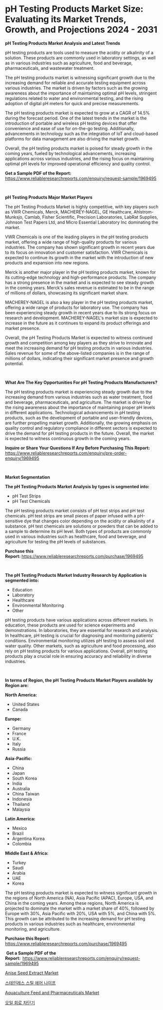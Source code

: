 <p><h1>pH Testing Products Market Size: Evaluating its Market Trends, Growth, and Projections 2024 - 2031</h1></p><p><strong>pH Testing Products Market Analysis and Latest Trends</strong></p>
<p><p>pH testing products are tools used to measure the acidity or alkalinity of a solution. These products are commonly used in laboratory settings, as well as in various industries such as agriculture, food and beverage, pharmaceuticals, and wastewater treatment.</p><p>The pH testing products market is witnessing significant growth due to the increasing demand for reliable and accurate testing equipment across various industries. The market is driven by factors such as the growing awareness about the importance of maintaining optimal pH levels, stringent regulations related to water and environmental testing, and the rising adoption of digital pH meters for quick and precise measurements.</p><p>The pH testing products market is expected to grow at a CAGR of 14.5% during the forecast period. One of the latest trends in the market is the introduction of portable and wireless pH testing devices that offer convenience and ease of use for on-the-go testing. Additionally, advancements in technology such as the integration of IoT and cloud-based platforms for data management are also driving the market growth.</p><p>Overall, the pH testing products market is poised for steady growth in the coming years, fueled by technological advancements, increasing applications across various industries, and the rising focus on maintaining optimal pH levels for improved operational efficiency and quality control.</p></p>
<p><strong>Get a Sample PDF of the Report:&nbsp;</strong> <a href="https://www.reliableresearchreports.com/enquiry/request-sample/1969495">https://www.reliableresearchreports.com/enquiry/request-sample/1969495</a></p>
<p>&nbsp;</p>
<p><strong>pH Testing Products Major Market Players</strong></p>
<p><p>The pH Testing Products Market is highly competitive, with key players such as VWR Chemicals, Merck, MACHEREY-NAGEL, GE Healthcare, Ahlstrom-Munksjo, Camlab, Fisher Scientific, Precision Laboratories, LabRat Supplies, Johnson Test Papers Ltd, and Micro Essential Laboratory Inc dominating the market.</p><p>VWR Chemicals is one of the leading players in the pH testing products market, offering a wide range of high-quality products for various industries. The company has shown significant growth in recent years due to its focus on innovation and customer satisfaction. VWR Chemicals is expected to continue its growth in the market with the introduction of new products and expansion into new regions.</p><p>Merck is another major player in the pH testing products market, known for its cutting-edge technology and high-performance products. The company has a strong presence in the market and is expected to see steady growth in the coming years. Merck's sales revenue is estimated to be in the range of millions of dollars, showcasing its significant market share.</p><p>MACHEREY-NAGEL is also a key player in the pH testing products market, offering a wide range of products for laboratory use. The company has been experiencing steady growth in recent years due to its strong focus on research and development. MACHEREY-NAGEL's market size is expected to increase in the future as it continues to expand its product offerings and market presence.</p><p>Overall, the pH Testing Products Market is expected to witness continued growth and competition among key players as they strive to innovate and meet the increasing demand for pH testing products in various industries. Sales revenue for some of the above-listed companies is in the range of millions of dollars, indicating their significant market presence and growth potential.</p></p>
<p>&nbsp;</p>
<p><strong>What Are The Key Opportunities For pH Testing Products Manufacturers?</strong></p>
<p><p>The pH testing products market is experiencing steady growth due to the increasing demand from various industries such as water treatment, food and beverage, pharmaceuticals, and agriculture. The market is driven by the rising awareness about the importance of maintaining proper pH levels in different applications. Technological advancements in pH testing products, such as the development of portable and user-friendly devices, are further propelling market growth. Additionally, the growing emphasis on quality control and regulatory compliance in different sectors is expected to drive the demand for pH testing products in the future. Overall, the market is expected to witness continuous growth in the coming years.</p></p>
<p><strong>Inquire or Share Your Questions If Any Before Purchasing This Report:</strong> <a href="https://www.reliableresearchreports.com/enquiry/pre-order-enquiry/1969495">https://www.reliableresearchreports.com/enquiry/pre-order-enquiry/1969495</a></p>
<p>&nbsp;</p>
<p><strong>Market Segmentation</strong></p>
<p><strong>The pH Testing Products Market Analysis by types is segmented into:</strong></p>
<p><ul><li>pH Test Strips</li><li>pH Test Chemicals</li></ul></p>
<p><p>The pH testing products market consists of pH test strips and pH test chemicals. pH test strips are small pieces of paper infused with a pH-sensitive dye that changes color depending on the acidity or alkalinity of a substance. pH test chemicals are solutions or powders that can be added to a sample to determine its pH level. Both types of products are commonly used in various industries such as healthcare, food and beverage, and agriculture for testing the pH levels of substances.</p></p>
<p><strong>Purchase this Report:&nbsp;</strong><a href="https://www.reliableresearchreports.com/purchase/1969495">https://www.reliableresearchreports.com/purchase/1969495</a></p>
<p>&nbsp;</p>
<p><strong>The pH Testing Products Market Industry Research by Application is segmented into:</strong></p>
<p><ul><li>Education</li><li>Laboratory</li><li>Healthcare</li><li>Environmental Monitoring</li><li>Other</li></ul></p>
<p><p>pH testing products have various applications across different markets. In education, these products are used for science experiments and demonstrations. In laboratories, they are essential for research and analysis. In healthcare, pH testing is crucial for diagnosing and monitoring patients' conditions. Environmental monitoring utilizes pH testing to assess soil and water quality. Other markets, such as agriculture and food processing, also rely on pH testing products for various applications. Overall, pH testing products play a crucial role in ensuring accuracy and reliability in diverse industries.</p></p>
<p>&nbsp;</p>
<p><strong>In terms of Region, the pH Testing Products Market Players available by Region are:</strong></p>
<p>
    <p> <strong> North America: </strong>
        <ul>
            <li>United States</li>
            <li>Canada</li>
        </ul>
        </p> 
    <p> <strong> Europe: </strong>
        <ul>
            <li>Germany</li>
            <li>France</li>
            <li>U.K.</li>
            <li>Italy</li>
            <li>Russia</li>
        </ul>
        </p> 
    <p> <strong> Asia-Pacific: </strong>
        <ul>
            <li>China</li>
            <li>Japan</li>
            <li>South Korea</li>
            <li>India</li>
            <li>Australia</li>
            <li>China Taiwan</li>
            <li>Indonesia</li>
            <li>Thailand</li>
            <li>Malaysia</li>
        </ul>
        </p> 
    <p> <strong> Latin America: </strong>
        <ul>
            <li>Mexico</li>
            <li>Brazil</li>
            <li>Argentina Korea</li>
            <li>Colombia</li>
        </ul>
        </p> 
    <p> <strong> Middle East & Africa: </strong>
        <ul>
            <li>Turkey</li>
            <li>Saudi</li>
            <li>Arabia</li>
            <li>UAE</li>
            <li>Korea</li>
        </ul>
    </p>
    </p>
<p><p>The pH testing products market is expected to witness significant growth in the regions of North America (NA), Asia Pacific (APAC), Europe, USA, and China in the coming years. Among these regions, North America is projected to dominate the market with a market share of 40%, followed by Europe with 30%, Asia Pacific with 20%, USA with 5%, and China with 5%. This growth can be attributed to the increasing demand for pH testing products in various industries such as healthcare, environmental monitoring, and agriculture.</p></p>
<p><strong>Purchase this Report: </strong><a href="https://www.reliableresearchreports.com/purchase/1969495">https://www.reliableresearchreports.com/purchase/1969495</a></p>
<p>&nbsp;<strong>Get a Sample PDF of the Report:&nbsp;&nbsp;</strong><a href="https://www.reliableresearchreports.com/enquiry/request-sample/1969495">https://www.reliableresearchreports.com/enquiry/request-sample/1969495</a></p>
<p><strong></strong></p>
<p><p><a href="https://issuu.com/reportprime-2/docs/anise-seed-extract-market-size-2030.pptx">Anise Seed Extract Market</a></p><p><a href="https://github.com/ZacharyScthmitt4465/Market-Research-Report-List-1/blob/main/66136967716.md">스테인레스 스틸 에어 나이프</a></p><p><a href="https://issuu.com/reportprime-2/docs/aquaculture-feed-and-pharmaceuticals-market-size-2">Aquaculture Feed and Pharmaceuticals Market</a></p><p><a href="https://github.com/lkwggful07722/Market-Research-Report-List-1/blob/main/84269977715.md">오일 회로 차단기</a></p></p>
